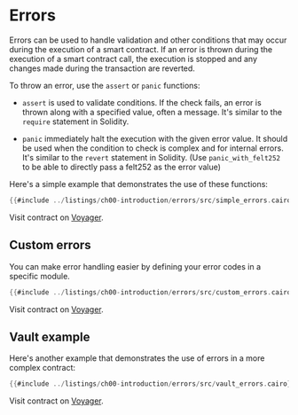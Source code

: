 # Errors

Errors can be used to handle validation and other conditions that may occur during the execution of a smart contract.
If an error is thrown during the execution of a smart contract call, the execution is stopped and any changes made during the transaction are reverted.

To throw an error, use the `assert` or `panic` functions:

- `assert` is used to validate conditions.
  If the check fails, an error is thrown along with a specified value, often a message.
  It's similar to the `require` statement in Solidity.

- `panic` immediately halt the execution with the given error value.
  It should be used when the condition to check is complex and for internal errors. It's similar to the `revert` statement in Solidity.
  (Use `panic_with_felt252` to be able to directly pass a felt252 as the error value)

Here's a simple example that demonstrates the use of these functions:

```rust
{{#include ../listings/ch00-introduction/errors/src/simple_errors.cairo}}
```
Visit contract on [Voyager](https://goerli.voyager.online/contract/0x0022664463FF0b711CC9B549a9E87d65A0882bB1D29338C4108696B8F2216a40).

## Custom errors

You can make error handling easier by defining your error codes in a specific module.

```rust
{{#include ../listings/ch00-introduction/errors/src/custom_errors.cairo}}
```
Visit contract on [Voyager](https://goerli.voyager.online/contract/0x0501CD5da5B453a18515B5A20b8029bd7583DFE7a399ad9f79c284F7829e4A57).

## Vault example

Here's another example that demonstrates the use of errors in a more complex contract:

```rust
{{#include ../listings/ch00-introduction/errors/src/vault_errors.cairo}}
```
Visit contract on [Voyager](https://goerli.voyager.online/contract/0x020C2da26F42A28Ef54ED428eF1810FE433784b055f9bF315C5d992b1579C268).
